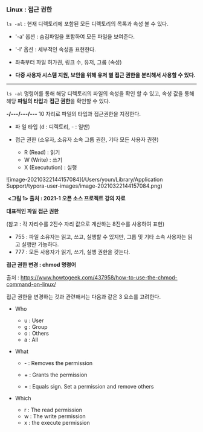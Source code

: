 ### Linux  :  접근 권한 



`ls -al` : 현재 디렉토리에 포함된 모든 디렉토리의 목록과 속성 볼 수 있다. 

- '-a' 옵션 : 숨김파일을 포함하여 모든 파일을 보여준다. 
- '-l' 옵션 : 세부적인 속성을 표현한다. 

- 좌측부터 파일 허가권, 링크 수, 유저, 그룹 (속성)

- **다중 사용자 시스템 지원, 보안을 위해 유저 별 접근 권한을 분리해서 사용할 수 있다.** 

___

`ls -al` 명령어를 통해 해당 디렉토리의 파일의 속성을 확인 할 수 있고, 속성 값을 통해 해당 **파일의 타입**과 **접근 권한**을 확인할 수 있다. 

**-/---/---/---** 10 자리로 파일의 타입과 접근권한을 지정한다. 

- 파 일 타입 (d : 디렉토리, - : 일반)

- 접근 권한 (소유자, 소유자 소속 그룹 권한, 기타 모든 사용자 권한)

  - R (Read) : 읽기
  - W (Write) : 쓰기 
  - X (Executution) : 실행 

  

![image-20210322144157084](/Users/youn/Library/Application Support/typora-user-images/image-20210322144157084.png)

​								 **<그림 1> 출처 :  2021-1 오픈 소스 프로젝트 강의 자료** 



**대표적인 파일 접근 권한** 

(참고 : 각 자리수를 2진수 자리 값으로 계산하는 8진수를 사용하여 표현)

- 755 : 파일 소유자는 읽고, 쓰고, 실행할 수 있지만, 그룹 및 기타 소속 사용자는 읽고 실행만 가능하다. 
- 777 : 모든 사용자가 읽기, 쓰기, 실행 권한을 갖는다.



**접근 권한 변경 : chmod 명령어** 

출처 : https://www.howtogeek.com/437958/how-to-use-the-chmod-command-on-linux/

접근 권한을 변경하는 것과 관련해서는 다음과 같은 3 요소를 고려한다.

- Who 

  - u : User
  - g : Group
  - o : Others
  - a : All

- What 

  - \- : Removes the permission 

  - \+ : Grants the permission 

  - = : Equals sign. Set a permission and remove others

- Which 

  - r : The read permission
  - w : The write permission
  - x : the execute permission









